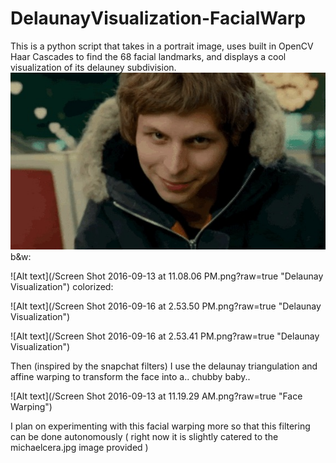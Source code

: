 # DelaunayVisualization-FacialWarp
This is a python script that takes in a portrait image, uses built in OpenCV Haar Cascades to find the 68 facial landmarks, 
and displays a cool visualization of its delauney subdivision.  
![Alt text](/michaelcera.jpg "Original Michael Cera")
b&w:

![Alt text](/Screen Shot 2016-09-13 at 11.08.06 PM.png?raw=true "Delaunay Visualization")
colorized:

![Alt text](/Screen Shot 2016-09-16 at 2.53.50 PM.png?raw=true "Delaunay Visualization")

![Alt text](/Screen Shot 2016-09-16 at 2.53.41 PM.png?raw=true "Delaunay Visualization")


Then (inspired by the snapchat filters) I use the delaunay triangulation and affine warping to transform the face into a.. 
chubby baby..

![Alt text](/Screen Shot 2016-09-13 at 11.19.29 AM.png?raw=true "Face Warping")

I plan on experimenting with this facial warping more so that this filtering can be done autonomously 
( right now it is slightly catered to the michaelcera.jpg image provided )
